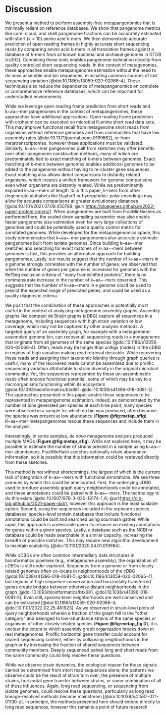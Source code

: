 # Discussion

We present a method to perform assembly-free metapangenomics that is minimally reliant on reference databases.
We show that pangenome metrics like core, cloud, and shell pangenome fractions can be accurately estimated with short (k = 10) amino acid k-mers.
We then demonstrate accurate prediction of open reading frames in highly accurate short sequencing reads by comparing amino acid k-mers in all translation frames against a database of k-mers from all known bacterial and archaeal genomes in GTDB (rs202).
Combining these tools enables pangenome estimation directly from quality controlled short sequencing reads.
In the context of metagenomes, these approaches enable metapangenome estimation without the need to *de novo* assemble and bin sequences, eliminating common sources of lost sequencing variation [@doi:10.1186/s13059-020-02066-4]. These techniques also reduce the dependence of metapangenomics on complete or comprehensive reference databases, which can be important for understudied environments.

While we leverage open reading frame prediction from short reads and k~aa~-mer pangenomes in the context of metapangenomes, these approaches have additional applications. 
Open reading frame prediction with orpheum can be executed on microbial Illumina short read data sets.
This may improve functional recall from metagenome short reads from organisms without reference genomes and from communities that have low assembly rates [@doi:10.1371/journal.pone.0169662], or from metatranscriptomes, however these applications must be validated.
Similarly, k~aa~-mer pangenomes built from sketches may offer benefits over other pangenome construction methods, many of which are predominately tied to exact matching of k-mers between genomes.
Exact matching of k-mers between genomes enables additional genomes to be added to the pangenome without having to re-cluster gene sequences. 
Exact matching also allows direct comparisons to distantly related organisms, which creates a unified framework for genome comparisons even when organisms are distantly related.
While we predominantly explored k~aa~-mers of length 10 in this paper, k-mers from other degenerate alphabets like Dayhoff or hydrophobic-polar encodings may allow for accurate comparisons at greater evolutionary distances [@doi:10.1101/2021.07.09.450799; @url:https://bluegenes.github.io/2022-paper-protein-kmers/].
When pangenomes are built from FracMinHashes as performed here, the scaled down sampling parameter may also enable faster pangenome size estimation even for very large collections of genomes and could be potentially used a quality control metric for annotated genomes.
While developed for the metapangenomics space, this study demonstrates that k~aa~-mer pangenomes also accurately estimate pangenomes built from isolate genomes. 
Since building k~aa~-mer sketches and searching for exact matches of k~aa~-mers between genomes is fast, this provides an alternative approach for building pangenomes.
Lastly, our results suggest that the number of k~aa~-mers in a genome strongly correlates with the number of genes; we observed that while the number of genes per genome is increased for genomes with the RefSeq exclusion criteria of "many frameshifted proteins", there is no commensurate increase in the number of k~aa~-mers observed. 
This suggests that the number of k~aa~-mers in a genome could be used to predict the expected range of predicted genes, and could be used as a quality diagnostic criteria.

We posit that the combination of these approaches is potentially most useful in the context of analyzing metagenome assembly graphs.
Assembly graphs like compact de Bruijn graphs (cDBG) capture all sequences in a metagenome, including sequences with high strain variation or low coverage, which may not be captured by other analysis methods. 
A targeted query of an assembly graph, for example with a metagenome-assembled genome bin, can recover all sequencing reads in a metagenome that originate from all genomes of the same species [@doi:10.1186/s13059-020-02066-4]. 
Often, reads may be longer than unitigs (nodes) in the cDBG in regions of high variation making read retrieval desirable.
While recovering these reads and assigning their taxonomic identity through graph queries is useful, many of the recovered reads cannot be assembled due to prolific sequencing variation attributable to strain diversity in the original microbial community.
Yet, the sequences represented by these un-assembleable reads often encode functional potential, some of which may be key to a microorganisms functioning within its ecosystem [@doi:10.1093/bioinformatics/btx681; @doi:10.1038/s41396-018-0081-5].
The approaches presented in this paper enable these sequences to be represented in metapangenome estimation.
Indeed, as demonstrated by the number of bins generated per species at each time point, many species were observed in a sample for which no bin was produced, often because the species was present at low abundance (**Figure @fig:metap_sfig**).
K~aa~-mer metapangenomes rescue these sequences and include them in the analysis.

Interestingly, in some samples, *de novo* metagenome analysis produced multiple MAGs (**Figure @fig:metap_sfig**).
While not explored here, it may be possible to estimate the number of strains present in a sample using k~aa~-mer abundances.
FracMinHash sketches optionally retain abundance information, so it is possible that this information could be retrieved directly from these sketches.

This method is not without shortcomings, the largest of which is the current lack of integration of k~aa~-mers with functional annotations.
We see three avenues by which this could be ameliorated.
First, the underlying cDBG used to produce assembly graph query neighborhoods could be annotated, and these annotations could be paired with k~aa~-mers. 
The technology to do this exists [@doi:10.1007/978-3-030-18174-1_6; @url:https://dib-lab.github.io/2021-paper-ibd/], however this approach is the least scalable option.
Second, using the sequences included in the orpheum species databases, species-level protein databases that include functional annotations could be built and searched using sourmash gather. 
While rapid, this approach is undesirable given its reliance on existing annotations for genes within a given species. 
Lastly, a database such as the NCBI nr database could be made searchable in a similar capacity, increasing the breadth of possible matches. 
This may require new algorithm development to maintain scalability [@doi:10.1101/2020.04.01.019984].

While cDBGs are often common intermediary data structures in bioinformatics pipelines (e.g., metagenome assembly), the organization of cDBGs is still under explored.
Sequences from a genome or from closely related genomes often co-locate in neighborhoods of the cDBG [@doi:10.1038/s41396-018-0081-5; @doi:10.1186/s13059-020-02066-4], but regions of high sequence conservation and horizontally transferred genes create bridges between otherwise distant neighborhoods in the graph [@doi:10.1093/bioinformatics/btx681, @doi:10.1038/s41396-018-0081-5]. 
Even still, species-level neighborhoods are well conserved and can be extracted [@doi:10.1186/s13059-020-02066-4; @doi:10.1101/2022.02.25.481923].
As we observed in strain-level plots of query neighborhoods wherein a fraction of the graph fell in the "other category" and belonged to low-abundance strains of the same species or organisms of other closely-related species (**Figure @fig:metap_fig D**), it is unclear the extent to which assembly graph organization breaks down in real metagenomes. 
Prolific horizontal gene transfer could account for shared sequencing content, either by collapsing neighborhoods in the graph or by increasing the fraction of shared sequences between community members.
Deeply sequenced paired long and short reads from the same community could help resolve these questions.

While we observe strain dynamics, the ecological reason for those signals cannot be determined from short read sequences alone; the patterns we observe could be the result of strain turn over, the presence of multiple strains, horizontal gene transfer between strains, or some combination of all of these influences.
Again, long read sequencing, or sequencing from isolate genomes, could resolve these questions, particularly as long read lineage-resolved methods become mainstream [@doi:10.1038/s41587-021-01130-z].
In principle, the methods presented here should extend directly to long read sequences, however this remains a point of future research.


